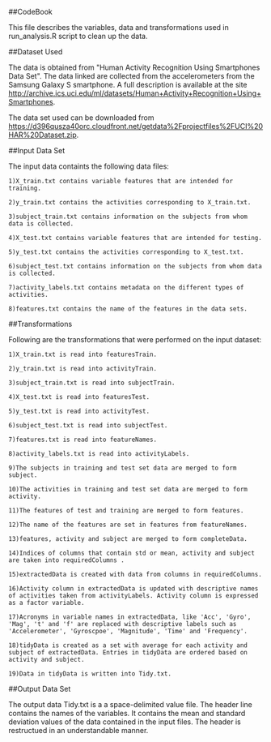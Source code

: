 ##CodeBook

This file describes the variables, data and transformations used in run_analysis.R script to clean up the data.

##Dataset Used

The data is obtained from "Human Activity Recognition Using Smartphones Data Set". The data linked are collected from the accelerometers from the Samsung Galaxy S smartphone. A full description is available at the site http://archive.ics.uci.edu/ml/datasets/Human+Activity+Recognition+Using+Smartphones.

The data set used can be downloaded from https://d396qusza40orc.cloudfront.net/getdata%2Fprojectfiles%2FUCI%20HAR%20Dataset.zip.

##Input Data Set

The input data containts the following data files:

    1)X_train.txt contains variable features that are intended for training.
    
    2)y_train.txt contains the activities corresponding to X_train.txt.
    
    3)subject_train.txt contains information on the subjects from whom data is collected.
    
    4)X_test.txt contains variable features that are intended for testing.
    
    5)y_test.txt contains the activities corresponding to X_test.txt.
    
    6)subject_test.txt contains information on the subjects from whom data is collected.
    
    7)activity_labels.txt contains metadata on the different types of activities.
    
    8)features.txt contains the name of the features in the data sets.

##Transformations

Following are the transformations that were performed on the input dataset:


    1)X_train.txt is read into featuresTrain.
    
    2)y_train.txt is read into activityTrain.
    
    3)subject_train.txt is read into subjectTrain.
    
    4)X_test.txt is read into featuresTest.
    
    5)y_test.txt is read into activityTest.
    
    6)subject_test.txt is read into subjectTest.
    
    7)features.txt is read into featureNames.
    
    8)activity_labels.txt is read into activityLabels.
    
    9)The subjects in training and test set data are merged to form subject.
    
    10)The activities in training and test set data are merged to form activity.
    
    11)The features of test and training are merged to form features.
    
    12)The name of the features are set in features from featureNames.
    
    13)features, activity and subject are merged to form completeData.
    
    14)Indices of columns that contain std or mean, activity and subject are taken into requiredColumns .
    
    15)extractedData is created with data from columns in requiredColumns.
    
    16)Activity column in extractedData is updated with descriptive names of activities taken from activityLabels. Activity column is expressed as a factor variable.
    
    17)Acronyms in variable names in extractedData, like 'Acc', 'Gyro', 'Mag', 't' and 'f' are replaced with descriptive labels such as 'Accelerometer', 'Gyroscpoe', 'Magnitude', 'Time' and 'Frequency'.
    
    18)tidyData is created as a set with average for each activity and subject of extractedData. Entries in tidyData are ordered based on activity and subject.
    
    19)Data in tidyData is written into Tidy.txt.

##Output Data Set

The output data Tidy.txt is a a space-delimited value file. The header line contains the names of the variables. It contains the mean and standard deviation values of the data contained in the input files. The header is restructued in an understandable manner. 
